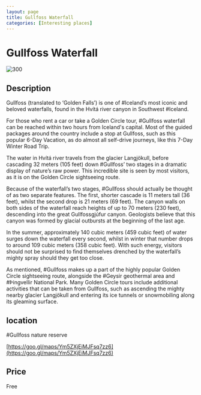 ```yaml
--- 
layout: page
title: Gullfoss Waterfall 
categories: [Interesting places] 
---
```

# Gullfoss Waterfall
![300](https://guidetoiceland.imgix.net/331988/x/0/gullfoss?auto=format%2Ccompress&crop=faces%2Cedges%2Ccenter&bg=%23fff&fit=crop&q=35&h=926&dpr=1)

## Description
Gullfoss (translated to ‘Golden Falls’) is one of #Iceland’s most iconic and beloved waterfalls, found in the Hvítá river canyon in Southwest #Iceland.

For those who rent a car or take a Golden Circle tour, #Gullfoss waterfall can be reached within two hours from Iceland's capital. Most of the guided packages around the country include a stop at Gullfoss, such as this popular 6-Day Vacation, as do almost all self-drive journeys, like this 7-Day Winter Road Trip.

The water in Hvítá river travels from the glacier Langjökull, before cascading 32 meters (105 feet) down #Gullfoss’ two stages in a dramatic display of nature’s raw power. This incredible site is seen by most visitors, as it is on the Golden Circle sightseeing route.

Because of the waterfall’s two stages, #Gullfoss should actually be thought of as two separate features. The first, shorter cascade is 11 meters tall (36 feet), whilst the second drop is 21 meters (69 feet). The canyon walls on both sides of the waterfall reach heights of up to 70 meters (230 feet), descending into the great Gullfossgjúfur canyon. Geologists believe that this canyon was formed by glacial outbursts at the beginning of the last age.

In the summer, approximately 140 cubic meters (459 cubic feet) of water surges down the waterfall every second, whilst in winter that number drops to around 109 cubic meters (358 cubic feet). With such energy, visitors should not be surprised to find themselves drenched by the waterfall’s mighty spray should they get too close.

As mentioned, #Gullfoss makes up a part of the highly popular Golden Circle sightseeing route, alongside the #Geysir geothermal area and #Þingvellir National Park. Many Golden Circle tours include additional activities that can be taken from Gullfoss, such as ascending the mighty nearby glacier Langjökull and entering its ice tunnels or snowmobiling along its gleaming surface.

## location
#Gullfoss nature reserve

[https://goo.gl/maps/Ym5ZXjEiMJFsq7zz6](https://goo.gl/maps/Ym5ZXjEiMJFsq7zz6)

## Price
Free